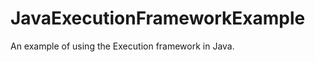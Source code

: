 JavaExecutionFrameworkExample
=============================

An example of using the Execution framework in Java.
